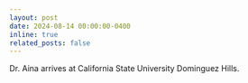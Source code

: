 ```yaml
---
layout: post
date: 2024-08-14 00:00:00-0400
inline: true
related_posts: false
---
```


Dr. Aina arrives at California State University Dominguez Hills.
